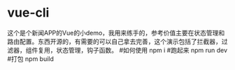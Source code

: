 # vue-cli
这个是个新闻APP的Vue的小demo，我用来练手的，参考价值主要在状态管理和路由配置。东西开源的，有需要的可以自己拿去完善，这个演示包括了拦截器，过滤器，组件复用，状态管理，钩子函数。
#如何使用
npm i 
#跑起来
npm run dev
#打包
npm build
